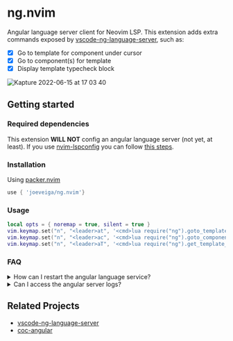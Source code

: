 # ng.nvim

Angular language server client for Neovim LSP. This extension adds extra commands exposed by [vscode-ng-language-server](https://github.com/angular/vscode-ng-language-service), such as:

 - [x] Go to template for component under cursor 
 - [x] Go to component(s) for template
 - [x] Display template typecheck block

![Kapture 2022-06-15 at 17 03 40](https://user-images.githubusercontent.com/19226858/173929937-e2b6db50-0ce7-451b-9e61-7e7a88696145.gif)

## Getting started

### Required dependencies

This extension **WILL NOT** config an angular language server (not yet, at least). If you use [nvim-lspconfig](https://github.com/neovim/nvim-lspconfig) you can follow [this steps](https://github.com/neovim/nvim-lspconfig/blob/master/doc/server_configurations.md#angularls).

### Installation

Using [packer.nvim](https://github.com/wbthomason/packer.nvim)

```lua
use { 'joeveiga/ng.nvim'}
```

### Usage

```lua
local opts = { noremap = true, silent = true }
vim.keymap.set("n", "<leader>at", '<cmd>lua require("ng").goto_template_for_component()<cr>', opts)
vim.keymap.set("n", "<leader>ac", '<cmd>lua require("ng").goto_component_with_template_file()<cr>', opts)
vim.keymap.set("n", "<leader>aT", '<cmd>lua require("ng").get_template_tcb()<cr>', opts)
```

### FAQ

<details>
 <summary>How can I restart the angular language service?</summary>

 <br>
 
 VSCode provides a `Angular: Restart Angular Language Server` command to restart the service. Unfortunately `ng.nvim` does not
 manage the lifecycle of the server at the moment. However, you can use [nvim-lspconfig](https://github.com/neovim/nvim-lspconfig) to
 accomplish this with the `:LspRestart` command.

 ![Kapture 2022-06-15 at 21 59 23](https://user-images.githubusercontent.com/19226858/173974953-68cc17a5-1684-43f1-80cb-78b6cf95ae8e.gif)

</details>

<details>
 <summary>Can I access the angular server logs?</summary>

 <br>
 
 I don't plan to support VSCode's `Angular: Open Language Server Log` command at the moment (at least not the functionality to automatically
 enable logging). PRs are welcome though ;). If you want to do this via lspconfig, you can add it to your `angularls` config cmd like so:
 
 ```lua
 local cmd = {
   "ngserver",
   "--stdio",
   "--tsProbeLocations",
   "<typescript_path>",
   "--ngProbeLocations",
   "<angular_language_service_path>",
   -- THESE ARE THE RELEVANT OPTIONS
   "--logFile",
   "<path_to_logs>/nglangsvc.log",
   "--logVerbosity",
   "verbose" -- terse|normal|verbose|requestTime
 }

 lspconfig.angularls.setup({
   cmd = cmd,
   capabilities = capabilities,
   on_new_config = function(new_config, new_root_dir)
     new_config.cmd = cmd
   end
 })
 
 -- ...
 -- you can then add a mapping to open the file
 vim.api.nvim_set_keymap("n", "<leader>al", '<cmd>view <path_to_logs>/nglangsvc.log<cr>', opts)
 ```

</details>

## Related Projects

* [vscode-ng-language-server](https://github.com/angular/vscode-ng-language-service)
* [coc-angular](https://github.com/iamcco/coc-angular)
